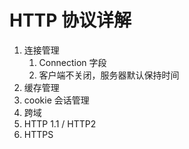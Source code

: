 # HTTP 协议详解

1. 连接管理
   1. Connection 字段
   2. 客户端不关闭，服务器默认保持时间
2. 缓存管理
3. cookie 会话管理
4. 跨域
5. HTTP 1.1 / HTTP2
6. HTTPS